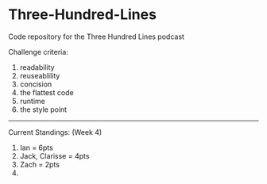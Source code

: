 # Three-Hundred-Lines
Code repository for the Three Hundred Lines podcast

Challenge criteria:
1. readability
2. reuseablility
3. concision
4. the flattest code
5. runtime
6. the style point

______________________________

Current Standings: (Week 4)

1. Ian = 6pts          
2. Jack, Clarisse = 4pts
3. Zach = 2pts
4. 
